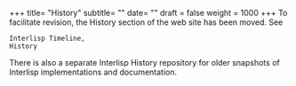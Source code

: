 +++
title= "History" 
subtitle= ""
date= ""
draft = false
weight = 1000
+++
To facilitate revision, the History section of the web site has been moved. See

    Interlisp Timeline,
    History

There is also a separate Interlisp History repository for older snapshots of Interlisp implementations and documentation. 
